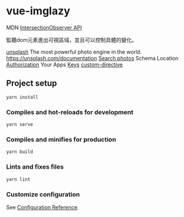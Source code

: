 # vue-imglazy

MDN [IntersectionObserver API](https://developer.mozilla.org/zh-CN/docs/Web/API/IntersectionObserver/observe)

監聽dom元素進出可視區域，並且可以控制具體的變化。

[unsplash](https://unsplash.com/developers) The most powerful photo engine in the world.
https://unsplash.com/documentation [Search photos](https://unsplash.com/documentation#search-photos)
Schema Location
[Authorization](https://unsplash.com/documentation#public-authentication)
Your Apps [Keys](https://unsplash.com/oauth/applications/155494)
[custom-directive](https://cn.vuejs.org/v2/guide/custom-directive.html)

## Project setup
```
yarn install
```

### Compiles and hot-reloads for development
```
yarn serve
```

### Compiles and minifies for production
```
yarn build
```

### Lints and fixes files
```
yarn lint
```

### Customize configuration
See [Configuration Reference](https://cli.vuejs.org/config/).
